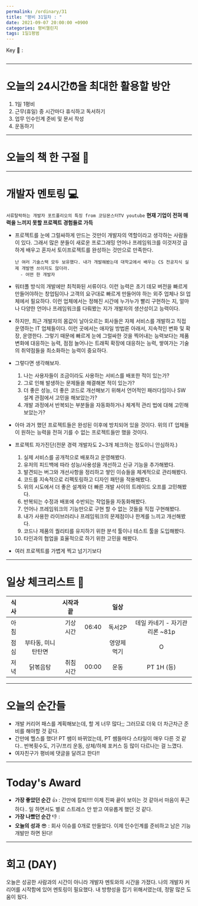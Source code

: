 ```yaml
---
permalink: /ordinary/31
title: "평비 31일차 : "
date: 2021-09-07 20:00:00 +0900
categories: 평비챌린지
tags: 1일1평범
---  
```

Key 🔑 :   
```

```

---
# 오늘의 24시간⏰을 최대한 활용할 방안  
1. 1일 1평비  
2. 근무(휴일) 중 시간마다 휴식하고 독서하기  
3. 업무 인수인계 준비 및 문서 작성  
4. 운동하기

---
# 오늘의 책 한 구절 📕


---
# 개발자 멘토링 💻
`서류탈락하는 개발자 포트폴리오의 특징 from 코딩몬스터TV youtube`
**현재 기업이 전혀 매력을 느끼지 못할 프로젝트 경험들로 가득**
  - 프로젝트를 눈에 그럴싸하게 만드는 것만이 개발자의 역할이라고 생각하는 사람들이 있다. 그래서 많은 분들이 새로운 프로그래밍 언어나 프레임워크를 이것저것 급하게 배우고 혼자서 토이프로젝트를 완성하는 것만으로 만족한다.  

    ```
    난 여러 기술스택 모두 보유했다. 내가 개발해봤는데 대학교에서 배우는 CS 전공지식 실제 개발엔 쓰이지도 않더라. 
      - 어떤 한 개발자
    ```

  - 워터폴 방식의 개발에만 최적화된 서류이다. 이런 능력은 초기 데모 버전을 빠르게 만들어야하는 창업팀이나 고객의 요구대로 빠르게 만들어야 하는 외주 업체나 SI 업체에서 필요하다. 이런 업체에서는 정해진 시간에 누가누가 빨리 구현하는 지, 얼마나 다양한 언어나 프레임워크를 다뤄봤는 지가 개발자의 생산성이고 능력이다.  
  - 하지만, 최근 개발자의 몸값이 날아오르는 회사들은 자체 서비스를 개발하고 직접 운영하는 IT 업체들이다. 이런 곳에서는 애자일 방법론 아래서, 지속적인 변화 및 확장, 운영한다. 그렇기 때문에 빠르게 눈에 그럴싸한 것을 찍어내는 능력보다는 제품 변화에 대응하는 능력, 점점 늘어나는 트래픽 확장에 대응하는 능력, 쌓여가는 기술의 취약점들을 최소화하는 능력이 중요하다.  
  - 그렇다면 생각해보자.  
    1. 나는 사용자들이 조금이라도 사용하는 서비스를 배포한 적이 있는가?  
    2. 그로 인해 발생하는 문제들을 해결해본 적이 있는가?  
    3. 더 좋은 성능, 더 좋은 코드로 개선해보기 위해서 언어적인 패러다임이나 SW 설계 관점에서 고민을 해보았는가?  
    4. 개발 과정에서 반복되는 부분들을 자동화하거나 체계적 관리 법에 대해 고민해보았는가?  
  
  - 아마 과거 했던 프로젝트들은 완성된 이후에 방치되어 있을 것이다. 위의 IT 업체들이 원하는 능력을 전혀 기를 수 없는 프로젝트들만 했을 것이다.  
  - 프로젝트 자가진단(전문 경력 개발자도 2~3개 체크하는 정도이니 안심하자.)  
    1. 실제 서비스를 공개적으로 배포하고 운영해봤다.  
    2. 유저의 피드백에 따라 성능/사용성을 개선하고 신규 기능을 추가해봤다.  
    3. 발견되는 버그와 개선사항을 정리하고 쌓인 이슈들을 체계적으로 관리해봤다.  
    4. 코드를 지속적으로 리펙토링하고 디자인 패턴을 적용해봤다.  
    5. 위의 시도에서 더 좋은 설계와 더 빠른 개발 사이의 트레이드 오프를 고민해봤다.  
    6. 반복되는 수정과 배포에 수반되는 작업들을 자동화해봤다.  
    7. 언어나 프레임워크의 기능만으로 구현 할 수 없는 것들을 직접 구현해봤다.  
    8. 내가 사용한 라이브러리나 프레임워크의 문제점이나 한계를 느끼고 개선해봤다.  
    9. 코드나 제품의 퀄리티를 유지하기 위한 분석 툴이나 테스트 툴을 도입해봤다.  
    10. 타인과의 협업을 효율적으로 하기 위한 고민을 해봤다.  
  - 여러 프로젝트를 가볍게 찍고 넘기기보다

---
# 일상 체크리스트 📃

| 식사 |  | 시작과 끝 |  | 일상 |  |
|:----:|:----:|:----:|:----:|:----:|:----:|
| 아침 |  | 기상 시간 | 06:40 | 독서2P | 데일 카네기 - 자기관리론 ~81p |
| 점심 | 부타동, 미니 탄탄면 |  |  | 영양제 먹기 | O |
| 저녁 | 닭볶음탕 | 취침 시간 | 00:00 | 운동 | PT 1H (등) |

---
# 오늘의 순간들
- 개발 커리어 패스를 계획해보는데, 할 게 너무 많다;; 그러므로 더욱 더 차근차근 준비를 해야할 것 같다.
- 간만에 헬스를 했다! PT 쌤이 바뀌었는데, PT 쌤들마다 스타일이 매우 다른 것 같다.. 반복횟수도, 기구/프리 운동, 상체/하체 포커스 등 많이 다르나는 걸 느꼈다.
- 여자친구가 평비에 댓글을 달려고 한다!!

---
# Today's Award
- **가장 좋았던 순간** 👍 : 간만에 칼퇴!!!! 이제 진짜 끝이 보이는 것 같아서 마음이 푸근하다.. 일 하면서도 별로 스트레스 안 받고 여유롭게 했던 것 같다. 
- **가장 나빴던 순간** 👎 :   
- **오늘의 성과** 😎 : 회사 이슈를 0개로 만들었다. 이제 인수인계를 준비하고 남은 기능 개발만 하면 된다!  

---
# 회고 (DAY)
오늘은 성공한 사람과의 시간이 아니라 개발자 멘토와의 시간을 가졌다. 나의 개발자 커리어를 시작함에 있어 멘토링이 필요했다. 내 방향성을 잡기 위해서였는데, 정말 많은 도움이 됬다.
